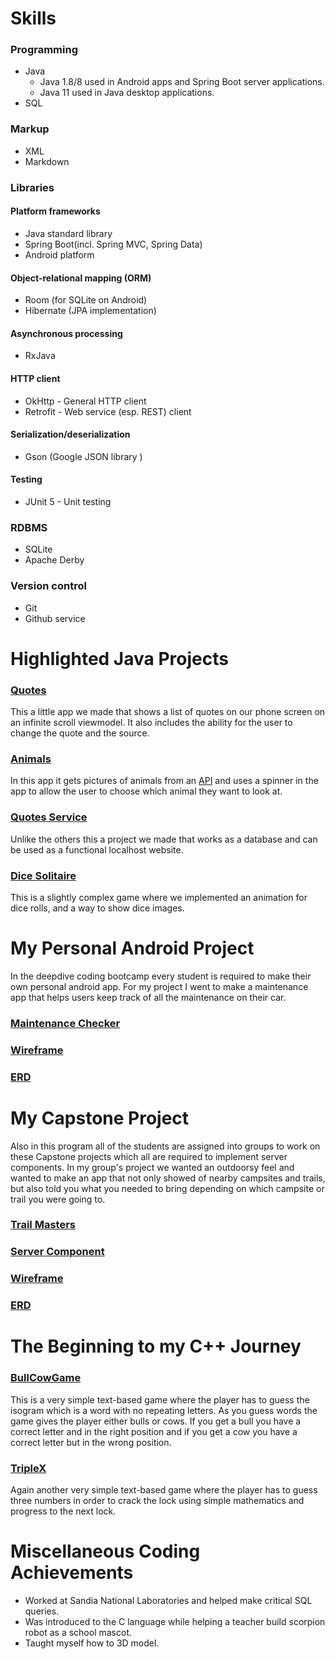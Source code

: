 # Skills 

### Programming 
* Java 
    * Java 1.8/8 used in Android apps and Spring Boot server applications.
    * Java 11 used in Java desktop applications.
* SQL 

### Markup 
* XML 
* Markdown

### Libraries 

#### Platform frameworks 
* Java standard library 
* Spring Boot(incl. Spring MVC, Spring Data)
* Android platform 

#### Object-relational mapping (ORM)
* Room (for SQLite on Android)
* Hibernate (JPA implementation)

#### Asynchronous processing 
* RxJava 

#### HTTP client 
* OkHttp - General HTTP client
* Retrofit - Web service (esp. REST) client 

#### Serialization/deserialization 
* Gson (Google JSON library )

#### Testing 
* JUnit 5 - Unit testing 

### RDBMS 
* SQLite 
* Apache Derby 

### Version control 
* Git 
* Github service

# Highlighted Java Projects 

### [Quotes](https://github.com/apreston26/quotes/tree/master/app/src/main/java/edu/cnm/deepdive/quotes)
This a little app we made that shows a list of quotes on our phone screen on an infinite scroll viewmodel. It also includes the ability for the user to change the quote and the source. 
    
### [Animals](https://github.com/apreston26/animals/tree/master/app/src/main/java/edu/cnm/deepdive/animals)
In this app it gets pictures of animals from an [API](https://us-central1-apis-4674e.cloudfunctions.net/) and uses a spinner in the app to allow the user to choose which animal they want to look at.

### [Quotes Service](https://github.com/apreston26/quotes-service/tree/master/src/main/java/edu/cnm/deepdive/quotes)
Unlike the others this a project we made that works as a database and can be used as a functional localhost website. 

### [Dice Solitaire](https://github.com/apreston26/dice-solitatire/tree/master/app/src/main/java/edu/cnm/deepdive/dicesolitatire)
This is a slightly complex game where we implemented an animation for dice rolls, and a way to show dice images.

# My Personal Android Project 
In the deepdive coding bootcamp every student is required to make their own personal android app. For my project I went to make a maintenance app that helps users keep track of all the maintenance on their car.

### [Maintenance Checker](https://apreston26.github.io/maintence-checker/)
### [Wireframe](Pwireframe.md)
### [ERD](PERD.md)

# My Capstone Project 
Also in this program all of the students are assigned into groups to work on these Capstone projects which all are required to implement server components. In my group's project we wanted an outdoorsy feel and wanted to make an app that not only showed of nearby campsites and trails, but also told you what you needed to bring depending on which campsite or trail you were going to.

### [Trail Masters](https://nm-trailmaster.github.io/)
### [Server Component](https://github.com/nm-trailmaster/trailmaster-service/tree/master/src/main/java/edu/cnm/deepdive/trailmasterservice/)
### [Wireframe](Cwireframe.md)
### [ERD](Cerd.md)

# The Beginning to my C++ Journey 

### [BullCowGame](https://github.com/apreston26/BullCowGame)
This is a very simple text-based game where the player has to guess the isogram which is a word with no repeating letters. As you guess words the game gives the player either bulls or cows. If you get a bull you have a correct letter and in the right position and if you get a cow you have a correct letter but in the wrong position.

### [TripleX](https://github.com/apreston26/TripleX)
Again another very simple text-based game where the player has to guess three numbers in order to crack the lock using simple mathematics and progress to the next lock.

# Miscellaneous Coding Achievements 

* Worked at Sandia National Laboratories and helped make critical SQL queries. 
* Was introduced to the C language while helping a teacher build scorpion robot as a school mascot.
* Taught myself how to 3D model.

